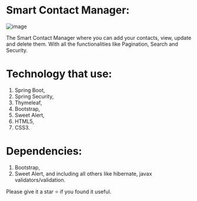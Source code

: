 # Smart Contact Manager:
![image](https://user-images.githubusercontent.com/111365348/198844208-e5b7d8e1-0aea-48f0-8c43-cdd668d85a1e.png)


The Smart Contact Manager where you can add your contacts, view, update and delete them.
With all the functionalities like Pagination, Search and Security.

# Technology that use:

1. Spring Boot,
2. Spring Security,
3. Thymeleaf,
4. Bootstrap,
5. Sweet Alert,
6. HTML5,
7. CSS3.

# Dependencies:
1. Bootstrap,
2. Sweet Alert,
and including all others like hibernate, javax validators/validation.

Please give it a star ⭐ if you found it useful.



